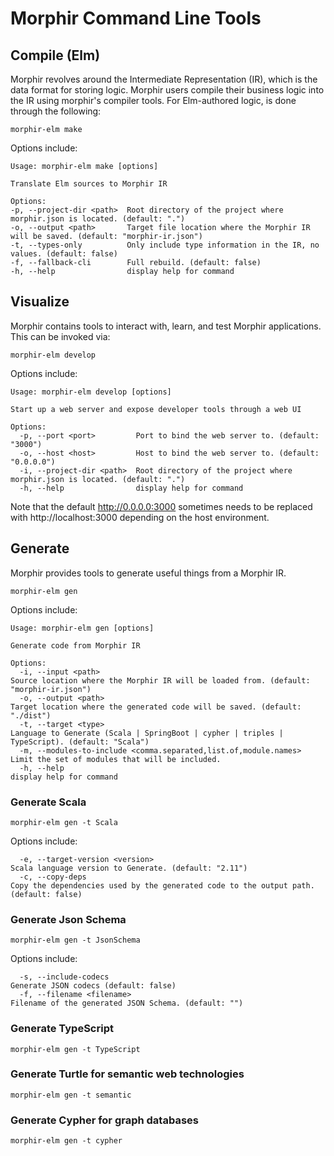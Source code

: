 # Morphir Command Line Tools

## Compile (Elm)
Morphir revolves around the Intermediate Representation (IR), which is the data format for storing logic.
Morphir users compile their business logic into the IR using morphir's compiler tools.  For Elm-authored logic, 
is done through the following:

```shell
morphir-elm make
```

Options include:
```shell
Usage: morphir-elm make [options]

Translate Elm sources to Morphir IR

Options:
-p, --project-dir <path>  Root directory of the project where morphir.json is located. (default: ".")
-o, --output <path>       Target file location where the Morphir IR will be saved. (default: "morphir-ir.json")
-t, --types-only          Only include type information in the IR, no values. (default: false)
-f, --fallback-cli        Full rebuild. (default: false)
-h, --help                display help for command
```

## Visualize
Morphir contains tools to interact with, learn, and test Morphir applications.  This can be invoked via:

```shell
morphir-elm develop
```

Options include:
```shell
Usage: morphir-elm develop [options]

Start up a web server and expose developer tools through a web UI

Options:
  -p, --port <port>         Port to bind the web server to. (default: "3000")
  -o, --host <host>         Host to bind the web server to. (default: "0.0.0.0")
  -i, --project-dir <path>  Root directory of the project where morphir.json is located. (default: ".")
  -h, --help                display help for command
```

Note that the default http://0.0.0.0:3000 sometimes needs to be replaced with http://localhost:3000
depending on the host environment.


## Generate
Morphir provides tools to generate useful things from a Morphir IR.

```shell
morphir-elm gen
```

Options include:
```shell
Usage: morphir-elm gen [options]

Generate code from Morphir IR

Options:
  -i, --input <path>                                               Source location where the Morphir IR will be loaded from. (default: "morphir-ir.json")
  -o, --output <path>                                              Target location where the generated code will be saved. (default: "./dist")
  -t, --target <type>                                              Language to Generate (Scala | SpringBoot | cypher | triples | TypeScript). (default: "Scala")
  -m, --modules-to-include <comma.separated,list.of,module.names>  Limit the set of modules that will be included.
  -h, --help                                                       display help for command
```

### Generate Scala
```shell
morphir-elm gen -t Scala
```

Options include:
```shell
  -e, --target-version <version>                                   Scala language version to Generate. (default: "2.11")
  -c, --copy-deps                                                  Copy the dependencies used by the generated code to the output path. (default: false)
```

### Generate Json Schema
```shell
morphir-elm gen -t JsonSchema
```

Options include:
```shell
  -s, --include-codecs                                             Generate JSON codecs (default: false)
  -f, --filename <filename>                                        Filename of the generated JSON Schema. (default: "")
```

### Generate TypeScript
```shell
morphir-elm gen -t TypeScript
```

### Generate Turtle for semantic web technologies
```shell
morphir-elm gen -t semantic
```

### Generate Cypher for graph databases
```shell
morphir-elm gen -t cypher
```
